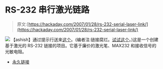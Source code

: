 # RS-232 串行激光链路

> 原文:[https://hackaday.com/2007/01/28/rs-232-serial-laser-link/](https://hackaday.com/2007/01/28/rs-232-serial-laser-link/)

![](../Images/1caa2b78d727388c24468aa22428220d.png)
【ashish】通过提示行送来[这个](http://www.geocities.com/SiliconValley/Lakes/7156/laser.htm)。(编者注:链接腐烂。[试试这个](http://web.archive.org/web/20070716043916/http://www.geocities.com/SiliconValley/Lakes/7156/laser.htm)。)这是一个创建基于激光的 RS-232 链接的项目。它基于廉价的激光笔、MAX232 和接收信号的光敏电阻。

*   [永久链接](http://www.geocities.com/SiliconValley/Lakes/7156/laser.htm)